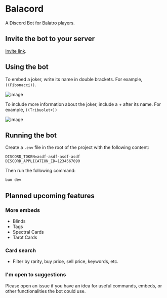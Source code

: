 # Balacord

A Discord Bot for Balatro players.

## Invite the bot to your server

[Invite link](https://discord.com/oauth2/authorize?client_id=1224531149372657767&permissions=2147484672&scope=bot).

## Using the bot

To embed a joker, write its name in double brackets. For example, `((Fibonacci))`.

![image](https://github.com/DanielPower/balacord/assets/12166320/0888658c-5836-4bbb-9cd1-e21896f0d510)

To include more information about the joker, include a + after its name. For example, `((Tribuolet+))`

![image](https://github.com/DanielPower/balacord/assets/12166320/ed74f586-c978-4ca2-bfd8-ecebee2bf9c5)

## Running the bot

Create a `.env` file in the root of the project with the following content:

```env
DISCORD_TOKEN=asdf-asdf-asdf-asdf
DISCORD_APPLICATION_ID=1234567890
```

Then run the following command:

```bash
bun dev
```

## Planned upcoming features

### More embeds
- Blinds
- Tags
- Spectral Cards
- Tarot Cards

### Card search
- Filter by rarity, buy price, sell price, keywords, etc.

### I'm open to suggestions
Please open an issue if you have an idea for useful commands, embeds, or other functionalities the bot could use.
